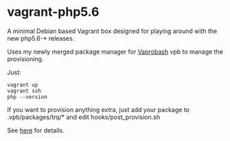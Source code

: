 # vagrant-php5.6

A minimal Debian based Vagrant box designed for playing around with the new php5.6-* releases.

Uses my newly merged package manager for [Vaprobash](https://github.com/fideloper/Vaprobash) vpb to manage the provisioning.


Just:

```
vagrant up
vagrant ssh
php --version
```

If you want to provision anything extra, just add your package to .vpb/packages/trq/* and edit hooks/post_provision.sh

See [here](https://github.com/fideloper/Vaprobash/blob/feature/modules/.vpb/README.md) for details.
